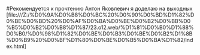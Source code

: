 #Рекомендуется к прочтению 
Антон Яковлевич я доделаю на выходных
[file:///Z:/%D0%9A%D0%B8%D0%BC%20%D0%90%D0%BD%D1%82%D0%BE%D0%BD%20%D0%AF%D0%BA%D0%BE%D0%B2%D0%BB%D0%B5%D0%B2%D0%B8%D1%87/23.o12.web/%D1%81%D0%B0%D1%88%D0%B0/%D0%98%D1%82%D0%BE%D0%B3%D0%BE%D0%B2%D1%8B%D0%B9%20%D0%BF%D1%80%D0%BE%D0%B5%D0%BA%D1%82/index.html]
